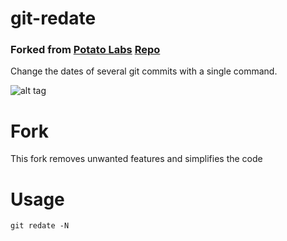 # git-redate
### Forked from [Potato Labs](http://taterlabs.com) [Repo](https://github.com/PotatoLabs/git-redate)

Change the dates of several git commits with a single command.

![alt tag](http://oi68.tinypic.com/3ud82.jpg)

# Fork

This fork removes unwanted features and simplifies the code

# Usage

`git redate -N`
